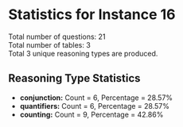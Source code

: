 # Statistics for Instance 16<br/>
Total number of questions: 21<br/>
Total number of tables: 3<br/>
Total 3 unique reasoning types are produced.<br/>
## Reasoning Type Statistics<br/>
- **conjunction:** Count = 6, Percentage = 28.57%<br/>
- **quantifiers:** Count = 6, Percentage = 28.57%<br/>
- **counting:** Count = 9, Percentage = 42.86%<br/>
